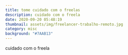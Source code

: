 ```yaml
---
title: tome cuidado com o freelas
description: cuidado com o freela
date: 2020-09-20 05:48:19
thumbnail: assets/img/freelancer-trabalho-remoto.jpg
category: misc
background: "#7AAB13"
---
```

cuidado com o freela